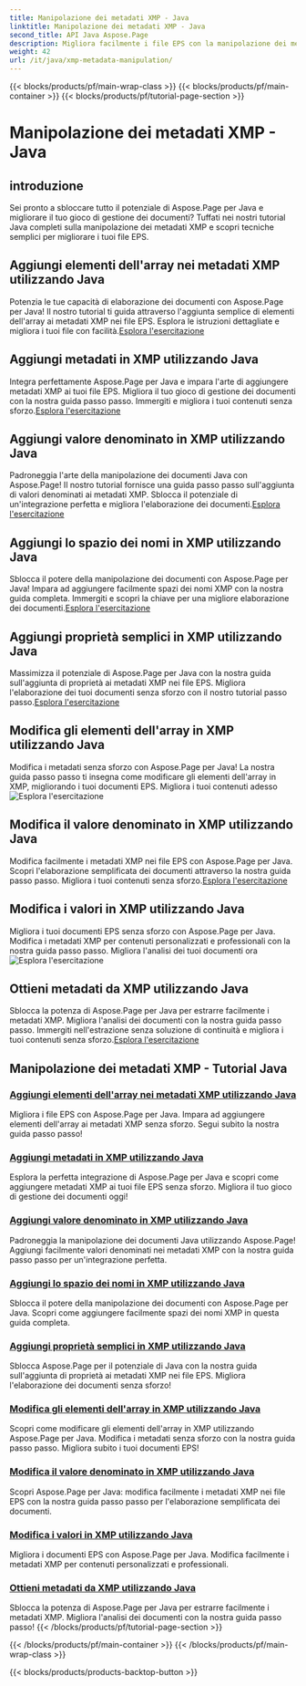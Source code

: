 ```yaml
---
title: Manipolazione dei metadati XMP - Java
linktitle: Manipolazione dei metadati XMP - Java
second_title: API Java Aspose.Page
description: Migliora facilmente i file EPS con la manipolazione dei metadati XMP, dall'aggiunta di elementi all'estrazione. Migliora la tua gestione dei documenti con le nostre guide.
weight: 42
url: /it/java/xmp-metadata-manipulation/
---
```


{{< blocks/products/pf/main-wrap-class >}}
{{< blocks/products/pf/main-container >}}
{{< blocks/products/pf/tutorial-page-section >}}

# Manipolazione dei metadati XMP - Java


## introduzione

Sei pronto a sbloccare tutto il potenziale di Aspose.Page per Java e migliorare il tuo gioco di gestione dei documenti? Tuffati nei nostri tutorial Java completi sulla manipolazione dei metadati XMP e scopri tecniche semplici per migliorare i tuoi file EPS.

## Aggiungi elementi dell'array nei metadati XMP utilizzando Java

 Potenzia le tue capacità di elaborazione dei documenti con Aspose.Page per Java! Il nostro tutorial ti guida attraverso l'aggiunta semplice di elementi dell'array ai metadati XMP nei file EPS. Esplora le istruzioni dettagliate e migliora i tuoi file con facilità.[Esplora l'esercitazione](./add-array-items/)

## Aggiungi metadati in XMP utilizzando Java

 Integra perfettamente Aspose.Page per Java e impara l'arte di aggiungere metadati XMP ai tuoi file EPS. Migliora il tuo gioco di gestione dei documenti con la nostra guida passo passo. Immergiti e migliora i tuoi contenuti senza sforzo.[Esplora l'esercitazione](./add-metadata/)

## Aggiungi valore denominato in XMP utilizzando Java

Padroneggia l'arte della manipolazione dei documenti Java con Aspose.Page! Il nostro tutorial fornisce una guida passo passo sull'aggiunta di valori denominati ai metadati XMP. Sblocca il potenziale di un'integrazione perfetta e migliora l'elaborazione dei documenti.[Esplora l'esercitazione](./add-named-value/)

## Aggiungi lo spazio dei nomi in XMP utilizzando Java

 Sblocca il potere della manipolazione dei documenti con Aspose.Page per Java! Impara ad aggiungere facilmente spazi dei nomi XMP con la nostra guida completa. Immergiti e scopri la chiave per una migliore elaborazione dei documenti.[Esplora l'esercitazione](./add-namespace/)

## Aggiungi proprietà semplici in XMP utilizzando Java

 Massimizza il potenziale di Aspose.Page per Java con la nostra guida sull'aggiunta di proprietà ai metadati XMP nei file EPS. Migliora l'elaborazione dei tuoi documenti senza sforzo con il nostro tutorial passo passo.[Esplora l'esercitazione](./add-simple-properties/)

## Modifica gli elementi dell'array in XMP utilizzando Java

 Modifica i metadati senza sforzo con Aspose.Page per Java! La nostra guida passo passo ti insegna come modificare gli elementi dell'array in XMP, migliorando i tuoi documenti EPS. Migliora i tuoi contenuti adesso![Esplora l'esercitazione](./change-array-items/)

## Modifica il valore denominato in XMP utilizzando Java

Modifica facilmente i metadati XMP nei file EPS con Aspose.Page per Java. Scopri l'elaborazione semplificata dei documenti attraverso la nostra guida passo passo. Migliora i tuoi contenuti senza sforzo.[Esplora l'esercitazione](./change-named-value/)

## Modifica i valori in XMP utilizzando Java

 Migliora i tuoi documenti EPS senza sforzo con Aspose.Page per Java. Modifica i metadati XMP per contenuti personalizzati e professionali con la nostra guida passo passo. Migliora l'analisi dei tuoi documenti ora![Esplora l'esercitazione](./change-values/)

## Ottieni metadati da XMP utilizzando Java

 Sblocca la potenza di Aspose.Page per Java per estrarre facilmente i metadati XMP. Migliora l'analisi dei documenti con la nostra guida passo passo. Immergiti nell'estrazione senza soluzione di continuità e migliora i tuoi contenuti senza sforzo.[Esplora l'esercitazione](./get-metadata/)
## Manipolazione dei metadati XMP - Tutorial Java
### [Aggiungi elementi dell'array nei metadati XMP utilizzando Java](./add-array-items/)
Migliora i file EPS con Aspose.Page per Java. Impara ad aggiungere elementi dell'array ai metadati XMP senza sforzo. Segui subito la nostra guida passo passo!
### [Aggiungi metadati in XMP utilizzando Java](./add-metadata/)
Esplora la perfetta integrazione di Aspose.Page per Java e scopri come aggiungere metadati XMP ai tuoi file EPS senza sforzo. Migliora il tuo gioco di gestione dei documenti oggi!
### [Aggiungi valore denominato in XMP utilizzando Java](./add-named-value/)
Padroneggia la manipolazione dei documenti Java utilizzando Aspose.Page! Aggiungi facilmente valori denominati nei metadati XMP con la nostra guida passo passo per un'integrazione perfetta.
### [Aggiungi lo spazio dei nomi in XMP utilizzando Java](./add-namespace/)
Sblocca il potere della manipolazione dei documenti con Aspose.Page per Java. Scopri come aggiungere facilmente spazi dei nomi XMP in questa guida completa.
### [Aggiungi proprietà semplici in XMP utilizzando Java](./add-simple-properties/)
Sblocca Aspose.Page per il potenziale di Java con la nostra guida sull'aggiunta di proprietà ai metadati XMP nei file EPS. Migliora l'elaborazione dei documenti senza sforzo!
### [Modifica gli elementi dell'array in XMP utilizzando Java](./change-array-items/)
Scopri come modificare gli elementi dell'array in XMP utilizzando Aspose.Page per Java. Modifica i metadati senza sforzo con la nostra guida passo passo. Migliora subito i tuoi documenti EPS!
### [Modifica il valore denominato in XMP utilizzando Java](./change-named-value/)
Scopri Aspose.Page per Java: modifica facilmente i metadati XMP nei file EPS con la nostra guida passo passo per l'elaborazione semplificata dei documenti.
### [Modifica i valori in XMP utilizzando Java](./change-values/)
Migliora i documenti EPS con Aspose.Page per Java. Modifica facilmente i metadati XMP per contenuti personalizzati e professionali.
### [Ottieni metadati da XMP utilizzando Java](./get-metadata/)
Sblocca la potenza di Aspose.Page per Java per estrarre facilmente i metadati XMP. Migliora l'analisi dei documenti con la nostra guida passo passo!
{{< /blocks/products/pf/tutorial-page-section >}}

{{< /blocks/products/pf/main-container >}}
{{< /blocks/products/pf/main-wrap-class >}}

{{< blocks/products/products-backtop-button >}}
